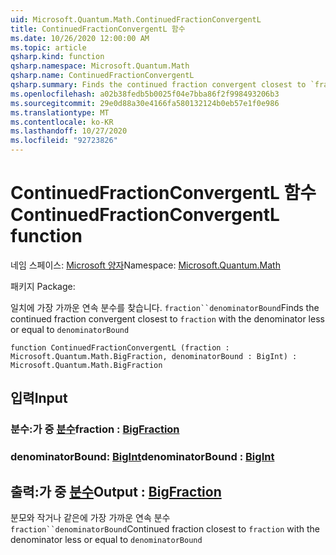 ```yaml
---
uid: Microsoft.Quantum.Math.ContinuedFractionConvergentL
title: ContinuedFractionConvergentL 함수
ms.date: 10/26/2020 12:00:00 AM
ms.topic: article
qsharp.kind: function
qsharp.namespace: Microsoft.Quantum.Math
qsharp.name: ContinuedFractionConvergentL
qsharp.summary: Finds the continued fraction convergent closest to `fraction` with the denominator less or equal to `denominatorBound`
ms.openlocfilehash: a02b38fedb5b0025f04e7bba86f2f998493206b3
ms.sourcegitcommit: 29e0d88a30e4166fa580132124b0eb57e1f0e986
ms.translationtype: MT
ms.contentlocale: ko-KR
ms.lasthandoff: 10/27/2020
ms.locfileid: "92723826"
---
```

# <a name="continuedfractionconvergentl-function"></a><span data-ttu-id="e55d4-102">ContinuedFractionConvergentL 함수</span><span class="sxs-lookup"><span data-stu-id="e55d4-102">ContinuedFractionConvergentL function</span></span>

<span data-ttu-id="e55d4-103">네임 스페이스: [Microsoft 양자](xref:Microsoft.Quantum.Math)</span><span class="sxs-lookup"><span data-stu-id="e55d4-103">Namespace: [Microsoft.Quantum.Math](xref:Microsoft.Quantum.Math)</span></span>

<span data-ttu-id="e55d4-104">패키지 [](https://nuget.org/packages/)</span><span class="sxs-lookup"><span data-stu-id="e55d4-104">Package: [](https://nuget.org/packages/)</span></span>


<span data-ttu-id="e55d4-105">일치에 가장 가까운 연속 분수를 찾습니다. `fraction``denominatorBound`</span><span class="sxs-lookup"><span data-stu-id="e55d4-105">Finds the continued fraction convergent closest to `fraction` with the denominator less or equal to `denominatorBound`</span></span>

```qsharp
function ContinuedFractionConvergentL (fraction : Microsoft.Quantum.Math.BigFraction, denominatorBound : BigInt) : Microsoft.Quantum.Math.BigFraction
```


## <a name="input"></a><span data-ttu-id="e55d4-106">입력</span><span class="sxs-lookup"><span data-stu-id="e55d4-106">Input</span></span>

### <a name="fraction--bigfraction"></a><span data-ttu-id="e55d4-107">분수:가 중 [분수](xref:Microsoft.Quantum.Math.BigFraction)</span><span class="sxs-lookup"><span data-stu-id="e55d4-107">fraction : [BigFraction](xref:Microsoft.Quantum.Math.BigFraction)</span></span>




### <a name="denominatorbound--bigint"></a><span data-ttu-id="e55d4-108">denominatorBound: [BigInt](xref:microsoft.quantum.lang-ref.bigint)</span><span class="sxs-lookup"><span data-stu-id="e55d4-108">denominatorBound : [BigInt](xref:microsoft.quantum.lang-ref.bigint)</span></span>





## <a name="output--bigfraction"></a><span data-ttu-id="e55d4-109">출력:가 중 [분수](xref:Microsoft.Quantum.Math.BigFraction)</span><span class="sxs-lookup"><span data-stu-id="e55d4-109">Output : [BigFraction](xref:Microsoft.Quantum.Math.BigFraction)</span></span>

<span data-ttu-id="e55d4-110">분모와 작거나 같은에 가장 가까운 연속 분수 `fraction``denominatorBound`</span><span class="sxs-lookup"><span data-stu-id="e55d4-110">Continued fraction closest to `fraction` with the denominator less or equal to `denominatorBound`</span></span>